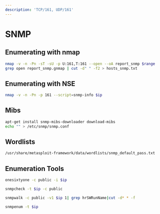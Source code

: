 ```yaml
---
description: 'TCP/161, UDP/161'
---
```


# SNMP

## Enumerating with nmap

```bash
nmap -v -n -Pn -sT -sU -p U:161,T:161 --open --oA report_snmp $range
grep open report_snmp.gnmap | cut -d" " -f2 > hosts_snmp.txt
```

## Enumerating with NSE

```bash
nmap -v -n -Pn -p 161 --script=snmp-info $ip
```

## Mibs

```bash
apt-get install snmp-mibs-downloader download-mibs 
echo "" > /etc/snmp/snmp.conf
```

## Wordlists

```bash
/usr/share/metasploit-framework/data/wordlists/snmp_default_pass.txt
```

## Enumeration Tools

```bash
onesixtyone -c public -i $ip

snmpcheck -t $ip -c public

snmpwalk -c public -v1 $ip 1| grep hrSWRunName|cut -d* * -f 

snmpenum -t $ip
```








